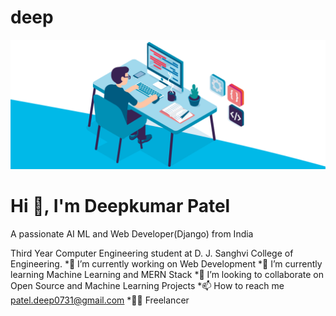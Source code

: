 # deep
![Header](https://raw.githubusercontent.com/Azael-Dev/Azael-Dev/master/coding.gif)


#     Hi 👋, I'm Deepkumar Patel

A passionate AI ML and Web Developer(Django) from India

Third Year Computer Engineering student at D. J. Sanghvi College of Engineering.
*🔭 I’m currently working on Web Development
*🌱 I’m currently learning Machine Learning and MERN Stack 
*👯 I’m looking to collaborate on Open Source  and Machine Learning Projects
*📫 How to reach me patel.deep0731@gmail.com
*👨‍💻 Freelancer
